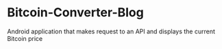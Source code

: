 # Bitcoin-Converter-Blog
Android application that makes request to an API and displays the current Bitcoin price
